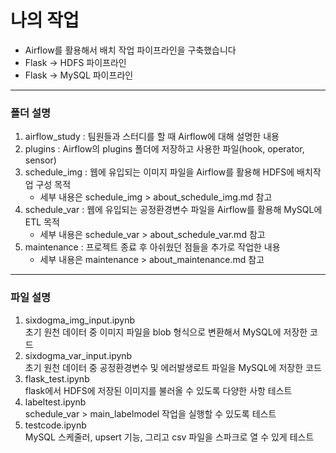# 나의 작업
- Airflow를 활용해서 배치 작업 파이프라인을 구축했습니다 
- Flask -> HDFS 파이프라인
- Flask -> MySQL 파이프라인

---

### 폴더 설명
1. airflow_study : 팀원들과 스터디를 할 때 Airflow에 대해 설명한 내용
2. plugins : Airflow의 plugins 폴더에 저장하고 사용한 파일(hook, operator, sensor)
3. schedule_img : 웹에 유입되는 이미지 파일을 Airflow를 활용해 HDFS에 배치작업 구성 목적
    - 세부 내용은 schedule_img > about_schedule_img.md 참고
4. schedule_var : 웹에 유입되는 공정환경변수 파일을 Airflow를 활용해 MySQL에 ETL 목적
    - 세부 내용은 schedule_var > about_schedule_var.md 참고
5. maintenance : 프로젝트 종료 후 아쉬웠던 점들을 추가로 작업한 내용
    - 세부 내용은 maintenance > about_maintenance.md 참고

---

### 파일 설명
1. sixdogma_img_input.ipynb
    <br>
    초기 원천 데이터 중 이미지 파일을 blob 형식으로 변환해서 MySQL에 저장한 코드
2. sixdogma_var_input.ipynb
    <br>
    초기 원천 데이터 중 공정환경변수 및 에러발생로트 파일을 MySQL에 저장한 코드
3. flask_test.ipynb
    <br>
    flask에서 HDFS에 저장된 이미지를 불러올 수 있도록 다양한 사항 테스트
4. labeltest.ipynb
    <br>
    schedule_var > main_labelmodel 작업을 실행할 수 있도록 테스트
5. testcode.ipynb
    <br>
    MySQL 스케줄러, upsert 기능, 그리고 csv 파일을 스파크로 열 수 있게 테스트